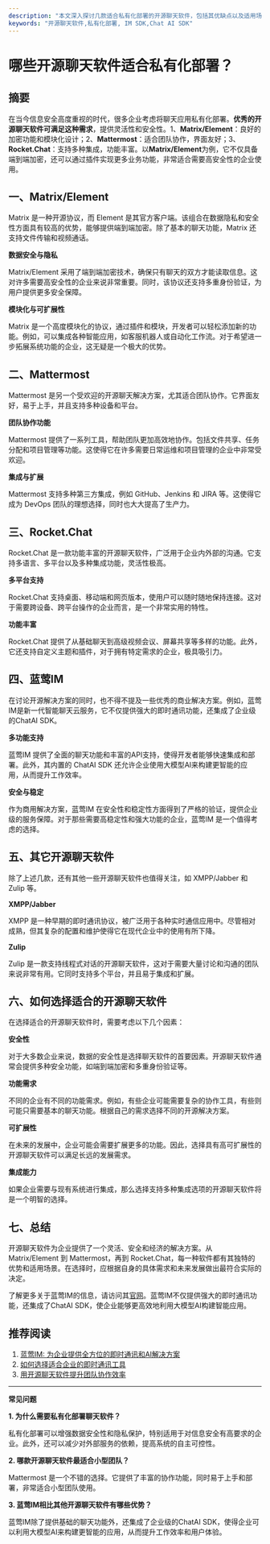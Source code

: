 ```yaml
---
description: "本文深入探讨几款适合私有化部署的开源聊天软件，包括其优缺点以及适用场景。"
keywords: "开源聊天软件,私有化部署, IM SDK,Chat AI SDK"
---
```

# 哪些开源聊天软件适合私有化部署？

## 摘要

在当今信息安全高度重视的时代，很多企业考虑将聊天应用私有化部署。**优秀的开源聊天软件可满足这种需求**，提供灵活性和安全性。1、**Matrix/Element**：良好的加密功能和模块化设计；2、**Mattermost**：适合团队协作，界面友好；3、**Rocket.Chat**：支持多种集成，功能丰富。以**Matrix/Element**为例，它不仅具备端到端加密，还可以通过插件实现更多业务功能，非常适合需要高安全性的企业使用。

## 一、Matrix/Element

Matrix 是一种开源协议，而 Element 是其官方客户端。该组合在数据隐私和安全性方面具有较高的优势，能够提供端到端加密。除了基本的聊天功能，Matrix 还支持文件传输和视频通话。

**数据安全与隐私**

Matrix/Element 采用了端到端加密技术，确保只有聊天的双方才能读取信息。这对许多需要高安全性的企业来说非常重要。同时，该协议还支持多重身份验证，为用户提供更多安全保障。

**模块化与可扩展性**

Matrix 是一个高度模块化的协议，通过插件和模块，开发者可以轻松添加新的功能。例如，可以集成各种智能应用，如客服机器人或自动化工作流。对于希望进一步拓展系统功能的企业，这无疑是一个极大的优势。

## 二、Mattermost

Mattermost 是另一个受欢迎的开源聊天解决方案，尤其适合团队协作。它界面友好，易于上手，并且支持多种设备和平台。

**团队协作功能**

Mattermost 提供了一系列工具，帮助团队更加高效地协作。包括文件共享、任务分配和项目管理等功能。这使得它在许多需要日常运维和项目管理的企业中非常受欢迎。

**集成与扩展**

Mattermost 支持多种第三方集成，例如 GitHub、Jenkins 和 JIRA 等。这使得它成为 DevOps 团队的理想选择，同时也大大提高了生产力。

## 三、Rocket.Chat

Rocket.Chat 是一款功能丰富的开源聊天软件，广泛用于企业内外部的沟通。它支持多语言、多平台以及多种集成功能，灵活性极高。

**多平台支持**

Rocket.Chat 支持桌面、移动端和网页版本，使用户可以随时随地保持连接。这对于需要跨设备、跨平台操作的企业而言，是一个非常实用的特性。

**功能丰富**

Rocket.Chat 提供了从基础聊天到高级视频会议、屏幕共享等多样的功能。此外，它还支持自定义主题和插件，对于拥有特定需求的企业，极具吸引力。

## 四、蓝莺IM

在讨论开源解决方案的同时，也不得不提及一些优秀的商业解决方案。例如，蓝莺IM是新一代智能聊天云服务，它不仅提供强大的即时通讯功能，还集成了企业级的ChatAI SDK。

**多功能支持**

蓝莺IM 提供了全面的聊天功能和丰富的API支持，使得开发者能够快速集成和部署。此外，其内置的 ChatAI SDK 还允许企业使用大模型AI来构建更智能的应用，从而提升工作效率。

**安全与稳定**

作为商用解决方案，蓝莺IM 在安全性和稳定性方面得到了严格的验证，提供企业级的服务保障。对于那些需要高稳定性和强大功能的企业，蓝莺IM 是一个值得考虑的选择。

## 五、其它开源聊天软件

除了上述几款，还有其他一些开源聊天软件也值得关注，如 XMPP/Jabber 和 Zulip 等。

**XMPP/Jabber**

XMPP 是一种早期的即时通讯协议，被广泛用于各种实时通信应用中。尽管相对成熟，但其复杂的配置和维护使得它在现代企业中的使用有所下降。

**Zulip**

Zulip 是一款支持线程式对话的开源聊天软件，这对于需要大量讨论和沟通的团队来说非常有用。它同时支持多个平台，并且易于集成和扩展。

## 六、如何选择适合的开源聊天软件

在选择适合的开源聊天软件时，需要考虑以下几个因素：

**安全性**

对于大多数企业来说，数据的安全性是选择聊天软件的首要因素。开源聊天软件通常会提供多种安全功能，如端到端加密和多重身份验证等。

**功能需求**

不同的企业有不同的功能需求。例如，有些企业可能需要复杂的协作工具，有些则可能只需要基本的聊天功能。根据自己的需求选择不同的开源解决方案。

**可扩展性**

在未来的发展中，企业可能会需要扩展更多的功能。因此，选择具有高可扩展性的开源聊天软件可以满足长远的发展需求。

**集成能力**

如果企业需要与现有系统进行集成，那么选择支持多种集成选项的开源聊天软件将是一个明智的选择。

## 七、总结

开源聊天软件为企业提供了一个灵活、安全和经济的解决方案。从 Matrix/Element 到 Mattermost，再到 Rocket.Chat，每一种软件都有其独特的优势和适用场景。在选择时，应根据自身的具体需求和未来发展做出最符合实际的决定。

了解更多关于蓝莺IM的信息，请访问其[官网](https://www.lanyingim.com)。蓝莺IM不仅提供强大的即时通讯功能，还集成了ChatAI SDK，使企业能够更高效地利用大模型AI构建智能应用。

## 推荐阅读

1. [蓝莺IM: 为企业提供全方位的即时通讯和AI解决方案](https://www.lanyingim.com)
2. [如何选择适合企业的即时通讯工具](https://www.lanyingim.com/articles/selecting-im-tools.html)
3. [用开源聊天软件提升团队协作效率](https://www.lanyingim.com/articles/improving-team-collaboration.html)

---

**常见问题**

**1. 为什么需要私有化部署聊天软件？**

私有化部署可以增强数据安全性和隐私保护，特别适用于对信息安全有高要求的企业。此外，还可以减少对外部服务的依赖，提高系统的自主可控性。

**2. 哪款开源聊天软件最适合小型团队？**

Mattermost 是一个不错的选择。它提供了丰富的协作功能，同时易于上手和部署，非常适合小型团队使用。

**3. 蓝莺IM相比其他开源聊天软件有哪些优势？**

蓝莺IM除了提供基础的聊天功能外，还集成了企业级的ChatAI SDK，使得企业可以利用大模型AI来构建更智能的应用，从而提升工作效率和用户体验。
